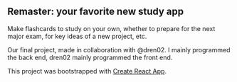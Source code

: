 ## Remaster: your favorite new study app

Make flashcards to study on your own, whether to prepare for the next major exam, for key ideas of a new project, etc.

Our final project, made in collaboration with @dren02. I mainly programmed the back end, dren02 mainly programmed the front end.

This project was bootstrapped with [Create React App](https://github.com/facebook/create-react-app).